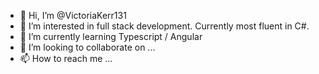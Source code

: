 - 👋 Hi, I’m @VictoriaKerr131
- 👀 I’m interested in full stack development. Currently most fluent in C#. 
- 🌱 I’m currently learning Typescript / Angular
- 💞️ I’m looking to collaborate on ...
- 📫 How to reach me ...

<!---
VictoriaKerr131/VictoriaKerr131 is a ✨ special ✨ repository because its `README.md` (this file) appears on your GitHub profile.
You can click the Preview link to take a look at your changes.
--->
